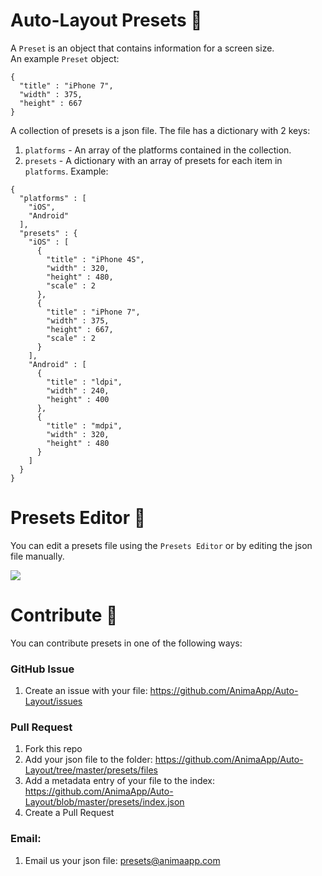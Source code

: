 
# Auto-Layout Presets 📐
A `Preset` is an object that contains information for a screen size.  
An example `Preset` object:  
```
{
  "title" : "iPhone 7",
  "width" : 375,
  "height" : 667
}
``` 

A collection of presets is a json file. The file has a dictionary with 2 keys:  
1. `platforms` - An array of the platforms contained in the collection.  
2. `presets` - A dictionary with an array of presets for each item in `platforms`.
Example:  
```
{
  "platforms" : [
    "iOS",
    "Android"
  ],
  "presets" : {
    "iOS" : [
      {
        "title" : "iPhone 4S",
        "width" : 320,
        "height" : 480,
        "scale" : 2
      },
      {
        "title" : "iPhone 7",
        "width" : 375,
        "height" : 667,
        "scale" : 2
      }
    ],
    "Android" : [
      {
        "title" : "ldpi",
        "width" : 240,
        "height" : 400
      },
      {
        "title" : "mdpi",
        "width" : 320,
        "height" : 480
      }
    ]
  }
}
```

# Presets Editor 📝
You can edit a presets file using the `Presets Editor` or by editing the json file manually.

![](https://cl.ly/23072N1s1T1g/download/1-qllGDNJ9EGl-eKx5JJpe1A.png)

# Contribute 🎀

You can contribute presets in one of the following ways:

### GitHub Issue
1. Create an issue with your file: https://github.com/AnimaApp/Auto-Layout/issues 

### Pull Request
1. Fork this repo
2. Add your json file to the folder: https://github.com/AnimaApp/Auto-Layout/tree/master/presets/files
3. Add a metadata entry of your file to the index: https://github.com/AnimaApp/Auto-Layout/blob/master/presets/index.json
4. Create a Pull Request

### Email:
1. Email us your json file: presets@animaapp.com
